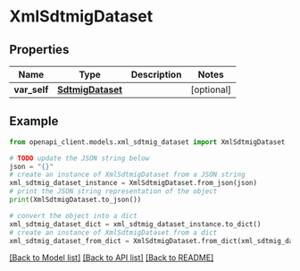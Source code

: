 # XmlSdtmigDataset


## Properties

Name | Type | Description | Notes
------------ | ------------- | ------------- | -------------
**var_self** | [**SdtmigDataset**](SdtmigDataset.md) |  | [optional] 

## Example

```python
from openapi_client.models.xml_sdtmig_dataset import XmlSdtmigDataset

# TODO update the JSON string below
json = "{}"
# create an instance of XmlSdtmigDataset from a JSON string
xml_sdtmig_dataset_instance = XmlSdtmigDataset.from_json(json)
# print the JSON string representation of the object
print(XmlSdtmigDataset.to_json())

# convert the object into a dict
xml_sdtmig_dataset_dict = xml_sdtmig_dataset_instance.to_dict()
# create an instance of XmlSdtmigDataset from a dict
xml_sdtmig_dataset_from_dict = XmlSdtmigDataset.from_dict(xml_sdtmig_dataset_dict)
```
[[Back to Model list]](../README.md#documentation-for-models) [[Back to API list]](../README.md#documentation-for-api-endpoints) [[Back to README]](../README.md)


